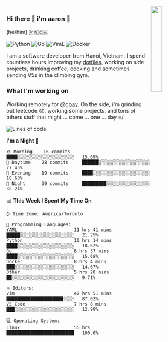 <img src="https://media.giphy.com/media/l1J9LMNeWISnddECA/giphy.gif" align="right" width="24%" />

### Hi there 👋 i'm aaron :wolf:
(he/him) 🇻🇳🇨🇦

<p align="left">
    <img alt="Python" src="https://img.shields.io/badge/-Python-blue?style=flat-square&logo=python&logoColor=white" />
    <img alt="Go" src="https://img.shields.io/badge/-Golang-46a2f1?style=flat-square&logo=go&logoColor=white" />
    <img alt="VimL" src="https://img.shields.io/badge/-VimL-66d124?style=flat-square&logo=vim&logoColor=white" />
    <img alt="Docker" src="https://img.shields.io/badge/-Docker-1bd7de?style=flat-square&logo=docker&logoColor=white" />
</p>

I am a software developer from Hanoi, Vietnam. I spend countless hours improving my [dotfiles](https://github.com/aarnphm/dotfiles), working on side projects, drinking coffee, cooking and sometimes sending V5s in the climbing gym.

### What I'm working on
Working remotely for [@gpay](http://gpay.vn/en/home_en/). On the side, i'm grinding out leetcode :worried:, working some projects, and tons of others stuff that might ... come ... one ... day =/



<!--START_SECTION:waka-->
![Lines of code](https://img.shields.io/badge/From%20Hello%20World%20I%27ve%20Written-3.0%20million%20lines%20of%20code-blue)

**I'm a Night 🦉** 

```text
🌞 Morning    16 commits     ████░░░░░░░░░░░░░░░░░░░░░   15.69% 
🌆 Daytime    28 commits     ██████░░░░░░░░░░░░░░░░░░░   27.45% 
🌃 Evening    19 commits     ████░░░░░░░░░░░░░░░░░░░░░   18.63% 
🌙 Night      39 commits     █████████░░░░░░░░░░░░░░░░   38.24%

```


📊 **This Week I Spent My Time On** 

```text
⌚︎ Time Zone: America/Toronto

💬 Programming Languages: 
YAML                     11 hrs 41 mins      █████░░░░░░░░░░░░░░░░░░░░   21.25% 
Python                   10 hrs 14 mins      ████░░░░░░░░░░░░░░░░░░░░░   18.62% 
Go                       8 hrs 37 mins       ████░░░░░░░░░░░░░░░░░░░░░   15.68% 
Docker                   8 hrs 4 mins        ███░░░░░░░░░░░░░░░░░░░░░░   14.67% 
Other                    5 hrs 20 mins       ██░░░░░░░░░░░░░░░░░░░░░░░   9.71%

🔥 Editors: 
Vim                      47 hrs 51 mins      █████████████████████░░░░   87.02% 
VS Code                  7 hrs 8 mins        ███░░░░░░░░░░░░░░░░░░░░░░   12.98%

💻 Operating System: 
Linux                    55 hrs              █████████████████████████   100.0%

```


<!--END_SECTION:waka-->

<!--
**aarnphm/aarnphm** is a ✨ _special_ ✨ repository because its `README.md` (this file) appears on your GitHub profile.

Here are some ideas to get you started:

- 🔭 I’m currently working on ...
- 🌱 I’m currently learning ...
- 👯 I’m looking to collaborate on ...
- 🤔 I’m looking for help with ...
- 💬 Ask me about ...
- 📫 How to reach me: ...
- 😄 Pronouns: ...
- ⚡ Fun fact: ...
-->
